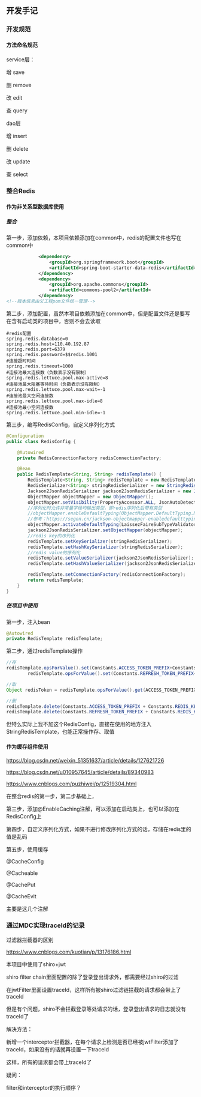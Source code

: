 ## 开发手记



### 开发规范

#### 方法命名规范

service层：

增    save

删    remove

改    edit

查    query



dao层

增    insert

删    delete

改    update

查    select



### 整合Redis

#### 作为非关系型数据库使用

##### 整合

第一步，添加依赖，本项目依赖添加在common中，redis的配置文件也写在common中

```xml
			<dependency>
            	<groupId>org.springframework.boot</groupId>
            	<artifactId>spring-boot-starter-data-redis</artifactId>
        	</dependency>			
			<dependency>
                <groupId>org.apache.commons</groupId>
                <artifactId>commons-pool2</artifactId>
            </dependency>
<!--版本信息由父工程pom文件统一管理-->
```

第二步，添加配置，虽然本项目依赖添加在common中，但是配置文件还是要写在含有启动类的项目中，否则不会去读取

```properties
#redis配置
spring.redis.database=0
spring.redis.host=110.40.192.87
spring.redis.port=6379
spring.redis.password=$$redis.1001
#连接超时时间
spring.redis.timeout=1000
#连接池最大连接数（负数表示没有限制）
spring.redis.lettuce.pool.max-active=8
#连接池最大阻塞等待时间（负数表示没有限制）
spring.redis.lettuce.pool.max-wait=-1
#连接池最大空闲连接数
spring.redis.lettuce.pool.max-idle=8
#连接池最小空闲连接数
spring.redis.lettuce.pool.min-idle=-1
```

第三步，编写RedisConfig，自定义序列化方式

```java
@Configuration
public class RedisConfig {

    @Autowired
    private RedisConnectionFactory redisConnectionFactory;

    @Bean
    public RedisTemplate<String, String> redisTemplate() {
        RedisTemplate<String, String> redisTemplate = new RedisTemplate<>();
        RedisSerializer<String> stringRedisSerializer = new StringRedisSerializer();
        Jackson2JsonRedisSerializer jackson2JsonRedisSerializer = new Jackson2JsonRedisSerializer(Object.class);
        ObjectMapper objectMapper = new ObjectMapper();
        objectMapper.setVisibility(PropertyAccessor.ALL, JsonAutoDetect.Visibility.ANY);
        //序列化时允许非常量字段均输出类型，即redis序列化后带有类型
        //objectMapper.enableDefaultTyping(ObjectMapper.DefaultTyping.NON_FINAL)方法已从2.10.0开始标记@Deprecated，使用下面方法代替
        //参考：https://segon.cn/jackson-objectmapper-enabledefaulttyping-deprecated.html
        objectMapper.activateDefaultTyping(LaissezFaireSubTypeValidator.instance, ObjectMapper.DefaultTyping.NON_FINAL);
        jackson2JsonRedisSerializer.setObjectMapper(objectMapper);
        //redis key的序列化
        redisTemplate.setKeySerializer(stringRedisSerializer);
        redisTemplate.setHashKeySerializer(stringRedisSerializer);
        //redis value的序列化
        redisTemplate.setValueSerializer(jackson2JsonRedisSerializer);
        redisTemplate.setHashValueSerializer(jackson2JsonRedisSerializer);

        redisTemplate.setConnectionFactory(redisConnectionFactory);
        return redisTemplate;
    }
}
```



##### 在项目中使用

第一步，注入bean

```java
@Autowired
private RedisTemplate redisTemplate;
```



第二步，通过redisTemplate操作

```java
//存
redisTemplate.opsForValue().set(Constants.ACCESS_TOKEN_PREFIX+Constants.REDIS_KEY_SEPARATOR+jtPlayer.getUid(),jwtToken,Constants.REDIS_ACCESS_TOKEN_TTL, TimeUnit.MILLISECONDS);
        redisTemplate.opsForValue().set(Constants.REFRESH_TOKEN_PREFIX+Constants.REDIS_KEY_SEPARATOR+jtPlayer.getUid(),refreshToken,Constants.REDIS_REFRESH_TOKEN_TTL,TimeUnit.MILLISECONDS);
```

```java
//取
Object redisToken = redisTemplate.opsForValue().get(ACCESS_TOKEN_PREFIX + REDIS_KEY_SEPARATOR + JwtUtils.parseJwtToken(jwt).get("uid"));
```

```java
//删
redisTemplate.delete(Constants.ACCESS_TOKEN_PREFIX + Constants.REDIS_KEY_SEPARATOR + uid);
redisTemplate.delete(Constants.REFRESH_TOKEN_PREFIX + Constants.REDIS_KEY_SEPARATOR + uid);
```





但特么实际上我不加这个RedisConfig，直接在使用的地方注入StringRedisTemplate，也能正常操作存、取值



#### 作为缓存组件使用



https://blog.csdn.net/weixin_51351637/article/details/127621726

https://blog.csdn.net/u010957645/article/details/89340983

https://www.cnblogs.com/puzhiwei/p/12519304.html



在整合redis的第一步，第二步基础上，

第三步，添加@EnableCaching注解，可以添加在启动类上，也可以添加在RedisConfig上

第四步，自定义序列化方式，如果不进行修改序列化方式的话，存储在redis里的值是乱码

第五步，使用缓存

@CacheConfig

@Cacheable

@CachePut

@CacheEvit

主要是这几个注解









### 通过MDC实现traceId的记录



过滤器拦截器的区别

https://www.cnblogs.com/kuotian/p/13176186.html



本项目中使用了shiro+jwt

shiro filter chain里面配置的除了登录登出请求外，都需要经过shiro的过滤

在jwtFilter里面设置traceId，这样所有被shiro过滤链拦截的请求都会带上了traceId

但是有个问题，shiro不会拦截登录等处请求的话，登录登出请求的日志就没有traceId了

解决方法：

新增一个interceptor拦截器，在每个请求上检测是否已经被jwtFilter添加了traceId，如果没有的话就再设置一下traceId

这样，所有的请求都会带上traceId了

疑问：

filter和interceptor的执行顺序？